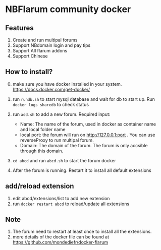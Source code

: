 # NBFlarum community docker

## Features

1. Create and run multipal forums
2. Support NBdomain login and pay tips
3. Support All flarum addons
4. Support Chinese


## How to install?

0. make sure you have docker installed in your system. https://docs.docker.com/get-docker/
1. run `rundb.sh` to start mysql database and wait for db to start up. Run `docker logs sharedb` to check status
2. run `add.sh` to add a new forum. Required input:
	- Name: The name of the forum, used in docker as container name and local folder name
	- local port: the forum will run on http://127.0.0.1:port . You can use reverseProxy to run multipal forum.
	- Domain: The domain of the forum. The forum is only accsible through this domain.

3. `cd abcd` and run `abcd.sh` to start the forum docker
4. After the forum is running. Restart it to install all default extensions

## add/reload extension

1. edit abcd/extensions/list to add new extension
2. run `docker restart abcd` to reload/update all extensions

## Note

1. The forum need to restart at least once to install all the extensions.
2. more details of the docker file can be found at https://github.com/mondediefr/docker-flarum

